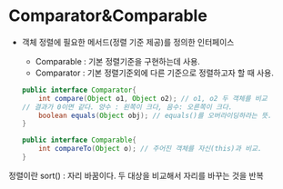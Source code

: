 # Comparator&Comparable

- 객체 정렬에 필요한 메서드(정렬 기준 제공)를 정의한 인터페이스
    - Comparable : 기본 정렬기준을 구현하는데 사용.
    - Comparator : 기본 정렬기준외에 다른 기준으로 정렬하고자 할 때 사용.
    
    ```java
    public interface Comparator{
    	int compare(Object o1, Object o2); // o1, o2 두 객체를 비교
    // 결과가 0이면 같다. 양수 : 왼쪽이 크다, 음수: 오른쪽이 크다.
    	boolean equals(Object obj); // equals()를 오버라이딩하라는 뜻.
    }
    
    public interface Comparable{
    	int compareTo(Object o); // 주어진 객체를 자신(this)과 비교.
    }
    ```
    

정렬이란 sort() : 자리 바꿈이다. 두 대상을 비교해서 자리를 바꾸는 것을 반복
